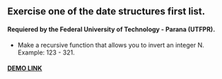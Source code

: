 ## Exercise one of the date structures first list.

#### Requiered by the Federal University of Technology - Parana (UTFPR).

* Make a recursive function that allows you to invert an integer N. Example: 123 - 321.

#### [DEMO LINK](https://replit.com/join/svssqsfeub-matheusbidarra)